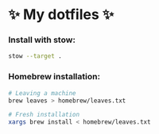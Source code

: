 # ✨ My dotfiles ✨

### Install with stow:

```bash
stow --target .
```

### Homebrew installation:

```bash
# Leaving a machine
brew leaves > homebrew/leaves.txt

# Fresh installation
xargs brew install < homebrew/leaves.txt
```
